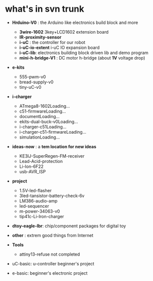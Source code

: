 # what's in svn trunk #
  * **Hrduino-V0**  : the Arduino like electronics build block and more
    * **3wire-1602**   3key+LCD1602 extension board
    * **IR-proximity-sensor**
    * **i-uC** : the controller for our robot
    * **i-uC-io-extent** i-uC IO expansion board
    * **i-uC-lib**: electronics building block driven lib and demo program
    * **mini-h-bridge-V1** : DC motor h-bridge (about **1V** voltage drop)

  * **e-kits**
    * 555-pwm-v0
    * bread-supply-v0
    * tiny-uC-v0

  * **i-charger**
    * ATmega8-1602Loading...
    * c51-firmwareLoading...
    * documentLoading...
    * ekits-dual-buck-v0Loading...
    * i-charger-c51Loading...
    * i-charger-c51-firmwareLoading...
    * simulationLoading...

  * **ideas-now** : a **tem location for new ideas**
    * KE3IJ-SuperRegen-FM-receiver
    * Lead-Acid-protection
    * Li-Ion-6F22
    * usb-AVR\_ISP

  * **project**
    * 1.5V-led-flasher
    * 3led-tansistor-battery-check-6v
    * LM386-audio-amp
    * led-sequencer
    * m-power-34063-v0
    * tip41c-Li-Iron-charger

  * **dtoy-eagle-lbr**: chip/component packages for digital toy

  * **other** : extrem good things from Internet

  * **Tools**
    * attiny13-refuse not completed
  * uC-basic: u-controller beginner's project
  * e-basic: beginner's electronic project